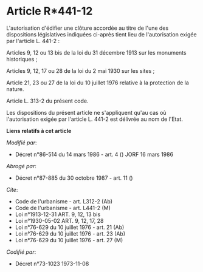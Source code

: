 # Article R*441-12

L'autorisation d'édifier une clôture accordée au titre de l'une des dispositions législatives indiquées ci-après tient lieu
de l'autorisation exigée par l'article L. 441-2 :

Articles 9, 12 ou 13 bis de la loi du 31 décembre 1913 sur les monuments historiques ;

Articles 9, 12, 17 ou 28 de la loi du 2 mai 1930 sur les sites ;

Article 21, 23 ou 27 de la loi du 10 juillet 1976 relative à la protection de la nature.

Article L. 313-2 du présent code.

Les dispositions du présent article ne s'appliquent qu'au cas où l'autorisation exigée par l'article L. 441-2 est délivrée au
nom de l'Etat.

**Liens relatifs à cet article**

_Modifié par_:

  - Décret n°86-514 du 14 mars 1986 - art. 4 () JORF 16 mars 1986

_Abrogé par_:

  - Décret n°87-885 du 30 octobre 1987 - art. 11 ()

_Cite_:

  - Code de l'urbanisme - art. L312-2 (Ab)
  - Code de l'urbanisme - art. L441-2 (M)
  - Loi n°1913-12-31 ART. 9, 12, 13 bis
  - Loi n°1930-05-02 ART. 9, 12, 17, 28
  - Loi n°76-629 du 10 juillet 1976 - art. 21 (Ab)
  - Loi n°76-629 du 10 juillet 1976 - art. 23 (Ab)
  - Loi n°76-629 du 10 juillet 1976 - art. 27 (M)

_Codifié par_:

  - Décret n°73-1023 1973-11-08
